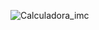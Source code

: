 ![Calculadora_imc](https://github.com/VitorR-Soares/Calculadora_imc/assets/160509234/7653efea-724c-41b1-b93c-bc90e6600228)

